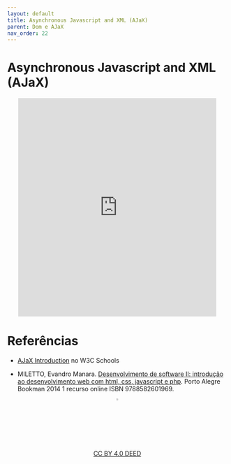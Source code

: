```yaml
---
layout: default
title: Asynchronous Javascript and XML (AJaX)
parent: Dom e AJaX
nav_order: 22
---
```


# Asynchronous Javascript and XML (AJaX)

<center>
    <iframe src="https://cpw2.rpmhub.dev/ajax/slides/index.html#/"
        title="Asynchronous Javascript and XML"
        width="90%" height="500" style="border:none;">
    </iframe>
</center>

# Referências

* [AJaX Introduction](https://www.w3schools.com/js/js_AJaX_intro.asp) no W3C Schools

* MILETTO, Evandro Manara. [Desenvolvimento de software II: introdução ao desenvolvimento web com html, css, javascript e php](https://biblioteca.ifrs.edu.br/pergamum_ifrs/biblioteca_s/acesso_login.php?cod_acervo_acessibilidade=5020682&acesso=aHR0cHM6Ly9pbnRlZ3JhZGEubWluaGFiaWJsaW90ZWNhLmNvbS5ici9ib29rcy85Nzg4NTgyNjAxOTY5&label=acesso%20restrito). Porto Alegre Bookman 2014 1 recurso online ISBN 9788582601969.

<center>
    <a href="https://rpmhub.dev" target="blanck">
        <img src="../imgs/logo.png" alt="Rodrigo Prestes Machado" width="3%"
        height="3%" border=0 style="border:0; text-decoration:none;
        outline:none">
    </a>
    <br/>
    <a rel="license" href="http://creativecommons.org/licenses/by/4.0/">
        CC BY 4.0 DEED
    </a>
</center>